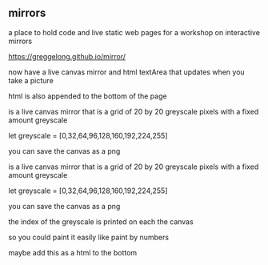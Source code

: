 ## mirrors

a place to hold code and live static web pages for a workshop
on interactive mirrors

https://greggelong.github.io/mirror/

now have a live canvas mirror and html textArea that updates when you take a picture

html is also appended to the bottom of the page

 

is a live canvas mirror that is a grid of 20 by 20 greyscale pixels
with a fixed amount greyscale 

let greyscale = [0,32,64,96,128,160,192,224,255]

you can save the canvas as a png
 
is a live canvas mirror that is a grid of 20 by 20 greyscale pixels
with a fixed amount greyscale 

let greyscale = [0,32,64,96,128,160,192,224,255]

you can save the canvas as a png

the index of the greyscale is printed on each the canvas 

so you could paint it easily like paint by numbers

maybe add this as a html to the bottom




